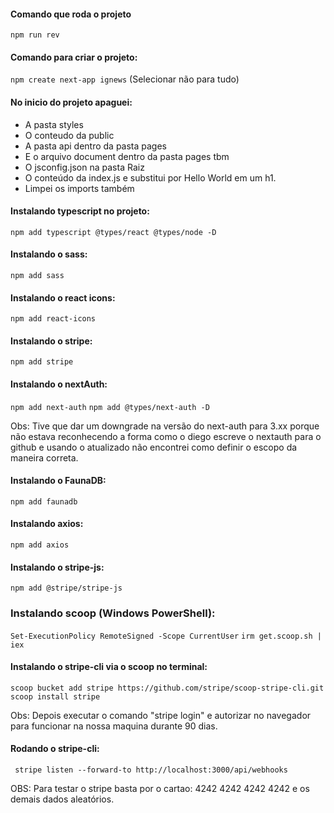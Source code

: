 #### Comando que roda o projeto
```npm run rev```

#### Comando para criar o projeto:
```npm create next-app ignews```
(Selecionar não para tudo)

#### No inicio do projeto apaguei:
- A pasta styles
- O conteudo da public
- A pasta api dentro da pasta pages
- E o arquivo document dentro da pasta pages tbm
- O jsconfig.json na pasta Raiz
- O conteúdo da index.js e substitui por Hello World em um h1.
- Limpei os imports também

#### Instalando typescript no projeto:
```npm add typescript @types/react @types/node -D```

#### Instalando o sass:
```npm add sass```

#### Instalando o react icons:
```npm add react-icons```

#### Instalando o stripe:
```npm add stripe```

#### Instalando o nextAuth:
```npm add next-auth```
```npm add @types/next-auth -D```

Obs: Tive que dar um downgrade na versão do next-auth para 3.xx porque não estava reconhecendo a forma como o diego escreve o nextauth para o github e usando o atualizado não encontrei como definir o escopo da maneira correta.

#### Instalando o FaunaDB:
``` npm add faunadb ```

#### Instalando axios:
``` npm add axios ```

#### Instalando o stripe-js:
``` npm add @stripe/stripe-js ```

### Instalando scoop (Windows PowerShell):
```Set-ExecutionPolicy RemoteSigned -Scope CurrentUser```
```irm get.scoop.sh | iex```

#### Instalando o stripe-cli via o scoop no terminal:
```scoop bucket add stripe https://github.com/stripe/scoop-stripe-cli.git```
```scoop install stripe``` 

Obs: Depois executar o comando "stripe login" e autorizar no navegador para funcionar na nossa maquina durante 90 dias.

#### Rodando o stripe-cli:
``` stripe listen --forward-to http://localhost:3000/api/webhooks```

OBS: Para testar o stripe basta por o cartao: 4242 4242 4242 4242 e os demais dados aleatórios.